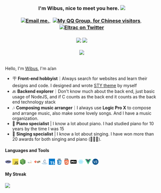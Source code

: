 

<h3 align="center">I'm Wibus, nice to meet you here. <img src="https://media.giphy.com/media/hvRJCLFzcasrR4ia7z/giphy.gif" width="25px">
<br><br>
<a href="mailto:wibus@qq.com" align="center">
  <img align="center" alt="Email me." width="22px" src="https://cdn.jsdelivr.net/gh/edent/SuperTinyIcons/images/svg/email.svg" />
</a>&nbsp;
<a href="https://wpa.qq.com/msgrd?v=3&uin=1596355173&site=qq&menu=yes" align="center">
  <img align="center" alt="My QQ Group, for Chinese visitors" width="22px" src="https://cdn.jsdelivr.net/gh/edent/SuperTinyIcons/images/svg/qq.svg" />
</a>&nbsp;
<a href="https://twitter.com/wibus_wee" align="center">
  <img align="center" alt="Eltrac on Twitter" width="22px" src="https://cdn.jsdelivr.net/gh/edent/SuperTinyIcons/images/svg/twitter.svg" />
</a>
<br><br>
<img align="center" src="https://visitor-badge.glitch.me/badge?page_id=wibus-wee">
<a href="https://blog.iucky.cn" align="center"><img align="center" src="https://img.shields.io/badge/Blog-blog.iucky.cn-yellow"></a>
  <br><br>
<img align="center" src="https://github-readme-stats.vercel.app/api?username=wibus-wee&count_private=true&show_icons=true" />
<br><br>
</h3>

Hello, I'm [Wibus](https://blog.iucky.cn), I'm a/an

- 🪧 **Front-end hobbyist**｜Always search for websites and learn their designs and code. I designed and wrote [STY theme](https://blog.iucky.cn/works/sty.html) by myself
- 🔙 **Backend explorer**｜Don't know much about the back end, just basic usage of NodeJS, and if C counts as the back end it counts as the back end technology stack
- 🎶  **Composing music arranger**｜I always use **Logic Pro X** to compose and arrange music, also make some lovely songs. And I have a music organization.
- 🎹 **Piano specialist** | I know a lot about piano. I had studied piano for 10 years by the time I was 15
- 🎤 **Singing specialist** | I know a lot about singing. I have won more than 20 awards for both singing and piano (🥇🥈🥉).

#### Languages and Tools

<code><img height="20" src="https://raw.githubusercontent.com/github/explore/80688e429a7d4ef2fca1e82350fe8e3517d3494d/topics/php/php.png"></code>
<code><img height="20" src="https://raw.githubusercontent.com/github/explore/80688e429a7d4ef2fca1e82350fe8e3517d3494d/topics/javascript/javascript.png"></code>
<code><img height="20" src="https://raw.githubusercontent.com/github/explore/80688e429a7d4ef2fca1e82350fe8e3517d3494d/topics/nodejs/nodejs.png"></code>
<code><img height="20" src="https://raw.githubusercontent.com/github/explore/80688e429a7d4ef2fca1e82350fe8e3517d3494d/topics/mysql/mysql.png"></code>
<code><img height="20" src="https://raw.githubusercontent.com/github/explore/80688e429a7d4ef2fca1e82350fe8e3517d3494d/topics/git/git.png"></code>
<code><img height="20px" src="https://raw.githubusercontent.com/github/explore/80688e429a7d4ef2fca1e82350fe8e3517d3494d/topics/c/c.png"></code>
<code><img height="20px" src="https://raw.githubusercontent.com/github/explore/80688e429a7d4ef2fca1e82350fe8e3517d3494d/topics/typescript/typescript.png"></code>
<code><img height="20px" src="https://raw.githubusercontent.com/github/explore/80688e429a7d4ef2fca1e82350fe8e3517d3494d/topics/css/css.png"></code>
<code><img height="20px" src="https://raw.githubusercontent.com/github/explore/80688e429a7d4ef2fca1e82350fe8e3517d3494d/topics/html/html.png"></code>
<code><img height="20px" src="https://raw.githubusercontent.com/github/explore/80688e429a7d4ef2fca1e82350fe8e3517d3494d/topics/markdown/markdown.png"></code>
<code><img height="20px" src="https://raw.githubusercontent.com/github/explore/80688e429a7d4ef2fca1e82350fe8e3517d3494d/topics/react/react.png"></code>
<code><img height="20px" src="https://raw.githubusercontent.com/github/explore/80688e429a7d4ef2fca1e82350fe8e3517d3494d/topics/vue/vue.png"></code>
<code><img height="20px" src="https://raw.githubusercontent.com/github/explore/80688e429a7d4ef2fca1e82350fe8e3517d3494d/topics/visual-basic/visual-basic.png"></code>

#### My Streak

<img align="center" src="https://github-readme-streak-stats.herokuapp.com?user=wibus-wee">


